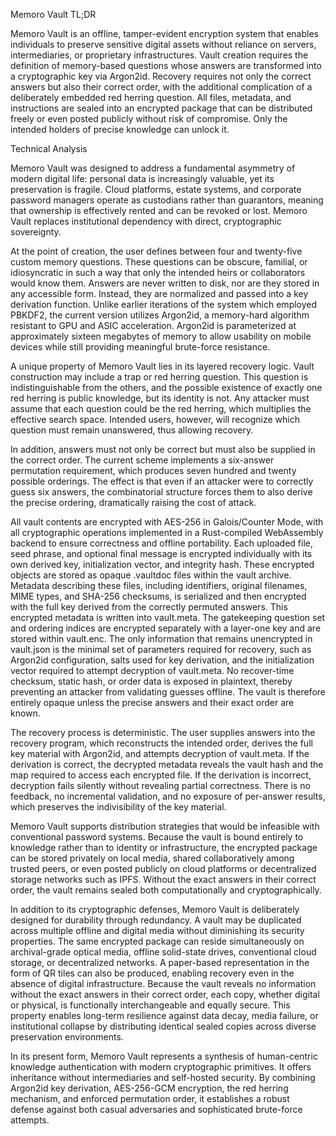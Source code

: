 Memoro Vault
TL;DR

Memoro Vault is an offline, tamper-evident encryption system that enables individuals to preserve sensitive digital assets without reliance on servers, intermediaries, or proprietary infrastructures. Vault creation requires the definition of memory-based questions whose answers are transformed into a cryptographic key via Argon2id. Recovery requires not only the correct answers but also their correct order, with the additional complication of a deliberately embedded red herring question. All files, metadata, and instructions are sealed into an encrypted package that can be distributed freely or even posted publicly without risk of compromise. Only the intended holders of precise knowledge can unlock it.

Technical Analysis

Memoro Vault was designed to address a fundamental asymmetry of modern digital life: personal data is increasingly valuable, yet its preservation is fragile. Cloud platforms, estate systems, and corporate password managers operate as custodians rather than guarantors, meaning that ownership is effectively rented and can be revoked or lost. Memoro Vault replaces institutional dependency with direct, cryptographic sovereignty.

At the point of creation, the user defines between four and twenty-five custom memory questions. These questions can be obscure, familial, or idiosyncratic in such a way that only the intended heirs or collaborators would know them. Answers are never written to disk, nor are they stored in any accessible form. Instead, they are normalized and passed into a key derivation function. Unlike earlier iterations of the system which employed PBKDF2, the current version utilizes Argon2id, a memory-hard algorithm resistant to GPU and ASIC acceleration. Argon2id is parameterized at approximately sixteen megabytes of memory to allow usability on mobile devices while still providing meaningful brute-force resistance.

A unique property of Memoro Vault lies in its layered recovery logic. Vault construction may include a trap or red herring question. This question is indistinguishable from the others, and the possible existence of exactly one red herring is public knowledge, but its identity is not. Any attacker must assume that each question could be the red herring, which multiplies the effective search space. Intended users, however, will recognize which question must remain unanswered, thus allowing recovery.

In addition, answers must not only be correct but must also be supplied in the correct order. The current scheme implements a six-answer permutation requirement, which produces seven hundred and twenty possible orderings. The effect is that even if an attacker were to correctly guess six answers, the combinatorial structure forces them to also derive the precise ordering, dramatically raising the cost of attack.

All vault contents are encrypted with AES-256 in Galois/Counter Mode, with all cryptographic operations implemented in a Rust-compiled WebAssembly backend to ensure correctness and offline portability. Each uploaded file, seed phrase, and optional final message is encrypted individually with its own derived key, initialization vector, and integrity hash. These encrypted objects are stored as opaque .vaultdoc files within the vault archive. Metadata describing these files, including identifiers, original filenames, MIME types, and SHA-256 checksums, is serialized and then encrypted with the full key derived from the correctly permuted answers. This encrypted metadata is written into vault.meta. The gatekeeping question set and ordering indices are encrypted separately with a layer-one key and are stored within vault.enc. The only information that remains unencrypted in vault.json is the minimal set of parameters required for recovery, such as Argon2id configuration, salts used for key derivation, and the initialization vector required to attempt decryption of vault.meta. No recover-time checksum, static hash, or order data is exposed in plaintext, thereby preventing an attacker from validating guesses offline. The vault is therefore entirely opaque unless the precise answers and their exact order are known.

The recovery process is deterministic. The user supplies answers into the recovery program, which reconstructs the intended order, derives the full key material with Argon2id, and attempts decryption of vault.meta. If the derivation is correct, the decrypted metadata reveals the vault hash and the map required to access each encrypted file. If the derivation is incorrect, decryption fails silently without revealing partial correctness. There is no feedback, no incremental validation, and no exposure of per-answer results, which preserves the indivisibility of the key material.

Memoro Vault supports distribution strategies that would be infeasible with conventional password systems. Because the vault is bound entirely to knowledge rather than to identity or infrastructure, the encrypted package can be stored privately on local media, shared collaboratively among trusted peers, or even posted publicly on cloud platforms or decentralized storage networks such as IPFS. Without the exact answers in their correct order, the vault remains sealed both computationally and cryptographically.

In addition to its cryptographic defenses, Memoro Vault is deliberately designed for durability through redundancy. A vault may be duplicated across multiple offline and digital media without diminishing its security properties. The same encrypted package can reside simultaneously on archival-grade optical media, offline solid-state drives, conventional cloud storage, or decentralized networks. A paper-based representation in the form of QR tiles can also be produced, enabling recovery even in the absence of digital infrastructure. Because the vault reveals no information without the exact answers in their correct order, each copy, whether digital or physical, is functionally interchangeable and equally secure. This property enables long-term resilience against data decay, media failure, or institutional collapse by distributing identical sealed copies across diverse preservation environments.

In its present form, Memoro Vault represents a synthesis of human-centric knowledge authentication with modern cryptographic primitives. It offers inheritance without intermediaries and self-hosted security. By combining Argon2id key derivation, AES-256-GCM encryption, the red herring mechanism, and enforced permutation order, it establishes a robust defense against both casual adversaries and sophisticated brute-force attempts.
